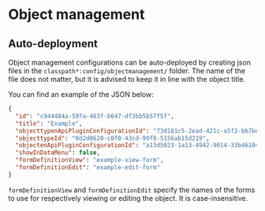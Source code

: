 # Object management

## Auto-deployment

Object management configurations can be auto-deployed by creating json files in the `classpath*:config/objectmanagement/` folder. The name of the file does not matter, but it is advised to keep it in line with the object title.

You can find an example of the JSON below:

```json
{
  "id": "c944484a-597a-483f-b647-df3bb5b57f5f",
  "title": "Example",
  "objecttypenApiPluginConfigurationId": "73d181c5-2ead-421c-a5f2-bb7bd455e922",
  "objecttypeId": "0d2d0620-c0f0-43cd-99f8-5156ab15d219",
  "objectenApiPluginConfigurationId": "a13d5023-1a13-4942-9014-33b46104fb5e",
  "showInDataMenu": false,
  "formDefinitionView": "example-view-form",
  "formDefinitionEdit": "example-edit-form"
}
```

`formDefinitionView` and `formDefinitionEdit` specify the names of the forms to use for respectively viewing or editing the object. It is case-insensitive.
